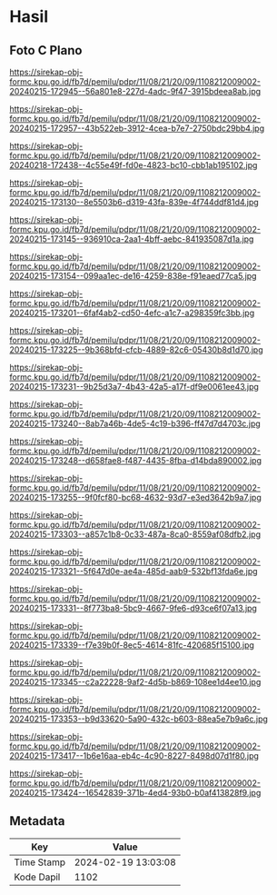 # Hasil

## Foto C Plano

https://sirekap-obj-formc.kpu.go.id/fb7d/pemilu/pdpr/11/08/21/20/09/1108212009002-20240215-172945--56a801e8-227d-4adc-9f47-3915bdeea8ab.jpg

https://sirekap-obj-formc.kpu.go.id/fb7d/pemilu/pdpr/11/08/21/20/09/1108212009002-20240215-172957--43b522eb-3912-4cea-b7e7-2750bdc29bb4.jpg

https://sirekap-obj-formc.kpu.go.id/fb7d/pemilu/pdpr/11/08/21/20/09/1108212009002-20240218-172438--4c55e49f-fd0e-4823-bc10-cbb1ab195102.jpg

https://sirekap-obj-formc.kpu.go.id/fb7d/pemilu/pdpr/11/08/21/20/09/1108212009002-20240215-173130--8e5503b6-d319-43fa-839e-4f744ddf81d4.jpg

https://sirekap-obj-formc.kpu.go.id/fb7d/pemilu/pdpr/11/08/21/20/09/1108212009002-20240215-173145--936910ca-2aa1-4bff-aebc-841935087d1a.jpg

https://sirekap-obj-formc.kpu.go.id/fb7d/pemilu/pdpr/11/08/21/20/09/1108212009002-20240215-173154--099aa1ec-de16-4259-838e-f91eaed77ca5.jpg

https://sirekap-obj-formc.kpu.go.id/fb7d/pemilu/pdpr/11/08/21/20/09/1108212009002-20240215-173201--6faf4ab2-cd50-4efc-a1c7-a298359fc3bb.jpg

https://sirekap-obj-formc.kpu.go.id/fb7d/pemilu/pdpr/11/08/21/20/09/1108212009002-20240215-173225--9b368bfd-cfcb-4889-82c6-05430b8d1d70.jpg

https://sirekap-obj-formc.kpu.go.id/fb7d/pemilu/pdpr/11/08/21/20/09/1108212009002-20240215-173231--9b25d3a7-4b43-42a5-a17f-df9e0061ee43.jpg

https://sirekap-obj-formc.kpu.go.id/fb7d/pemilu/pdpr/11/08/21/20/09/1108212009002-20240215-173240--8ab7a46b-4de5-4c19-b396-ff47d7d4703c.jpg

https://sirekap-obj-formc.kpu.go.id/fb7d/pemilu/pdpr/11/08/21/20/09/1108212009002-20240215-173248--d658fae8-f487-4435-8fba-d14bda890002.jpg

https://sirekap-obj-formc.kpu.go.id/fb7d/pemilu/pdpr/11/08/21/20/09/1108212009002-20240215-173255--9f0fcf80-bc68-4632-93d7-e3ed3642b9a7.jpg

https://sirekap-obj-formc.kpu.go.id/fb7d/pemilu/pdpr/11/08/21/20/09/1108212009002-20240215-173303--a857c1b8-0c33-487a-8ca0-8559af08dfb2.jpg

https://sirekap-obj-formc.kpu.go.id/fb7d/pemilu/pdpr/11/08/21/20/09/1108212009002-20240215-173321--5f647d0e-ae4a-485d-aab9-532bf13fda6e.jpg

https://sirekap-obj-formc.kpu.go.id/fb7d/pemilu/pdpr/11/08/21/20/09/1108212009002-20240215-173331--8f773ba8-5bc9-4667-9fe6-d93ce6f07a13.jpg

https://sirekap-obj-formc.kpu.go.id/fb7d/pemilu/pdpr/11/08/21/20/09/1108212009002-20240215-173339--f7e39b0f-8ec5-4614-81fc-420685f15100.jpg

https://sirekap-obj-formc.kpu.go.id/fb7d/pemilu/pdpr/11/08/21/20/09/1108212009002-20240215-173345--c2a22228-9af2-4d5b-b869-108ee1d4ee10.jpg

https://sirekap-obj-formc.kpu.go.id/fb7d/pemilu/pdpr/11/08/21/20/09/1108212009002-20240215-173353--b9d33620-5a90-432c-b603-88ea5e7b9a6c.jpg

https://sirekap-obj-formc.kpu.go.id/fb7d/pemilu/pdpr/11/08/21/20/09/1108212009002-20240215-173417--1b6e16aa-eb4c-4c90-8227-8498d07d1f80.jpg

https://sirekap-obj-formc.kpu.go.id/fb7d/pemilu/pdpr/11/08/21/20/09/1108212009002-20240215-173424--16542839-371b-4ed4-93b0-b0af413828f9.jpg


## Metadata

| Key        | Value               |
| ---------- | ------------------- |
| Time Stamp | 2024-02-19 13:03:08 |
| Kode Dapil | 1102                |



